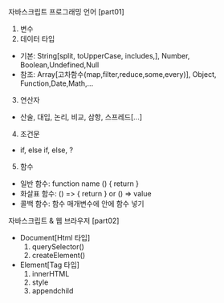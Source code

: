 자바스크립트 프로그래밍 언어 [part01]

1. 변수
2. 데이터 타입

- 기본: String[split, toUpperCase, includes,], Number, Boolean,Undefined,Null
- 참조: Array[고차함수(map,filter,reduce,some,every)], Object, Function,Date,Math,...

3. 연산자

- 산술, 대입, 논리, 비교, 삼항, 스프레드[...]

4. 조건문

- if, else if, else, ?

5. 함수

- 일반 함수: function name () { return }
- 화살표 함수: () => { return } or () => value
- 콜백 함수: 함수 매개변수에 안에 함수 넣기

자바스크립트 & 웹 브라우저 [part02]

- Document[Html 타입]
  1. querySelector()
  2. createElement()
- Element[Tag 타입]
  1. innerHTML
  2. style
  3. appendchild

